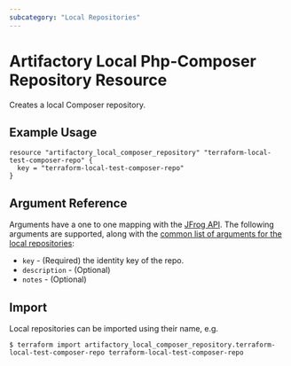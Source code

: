 ```yaml
---
subcategory: "Local Repositories"
---
```

# Artifactory Local Php-Composer Repository Resource

Creates a local Composer repository.

## Example Usage

```hcl
resource "artifactory_local_composer_repository" "terraform-local-test-composer-repo" {
  key = "terraform-local-test-composer-repo"
}
```

## Argument Reference

Arguments have a one to one mapping with the [JFrog API](https://www.jfrog.com/confluence/display/RTF/Repository+Configuration+JSON).
The following arguments are supported, along with the [common list of arguments for the local repositories](local.md):

* `key` - (Required) the identity key of the repo.
* `description` - (Optional)
* `notes` - (Optional)



## Import

Local repositories can be imported using their name, e.g.
```
$ terraform import artifactory_local_composer_repository.terraform-local-test-composer-repo terraform-local-test-composer-repo
```
